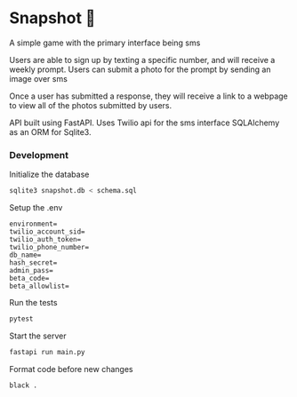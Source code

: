 # Snapshot 📸

A simple game with the primary interface being sms

Users are able to sign up by texting a specific number, and will receive a
weekly prompt. Users can submit a photo for the prompt by sending an image over sms

Once a user has submitted a response, they will receive a link to a webpage to
view all of the photos submitted by users.

API built using FastAPI.
Uses Twilio api for the sms interface
SQLAlchemy as an ORM for Sqlite3.

### Development

Initialize the database

```bash
sqlite3 snapshot.db < schema.sql
```

Setup the .env
```
environment=
twilio_account_sid=
twilio_auth_token=
twilio_phone_number=
db_name=
hash_secret=
admin_pass=
beta_code=
beta_allowlist=
```

Run the tests
```bash
pytest
```

Start the server
```bash
fastapi run main.py
```

Format code before new changes
```bash
black .
```
